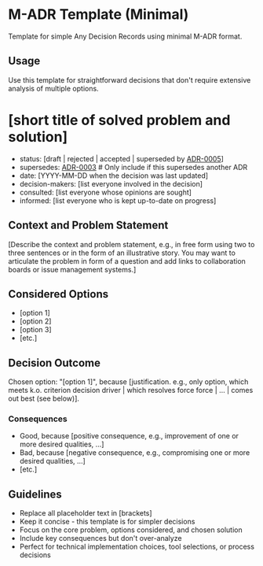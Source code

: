 # M-ADR Template (Minimal)

Template for simple Any Decision Records using minimal M-ADR format.

## Usage

Use this template for straightforward decisions that don't require extensive analysis of multiple options.

<madr-template-minimal>

# [short title of solved problem and solution]

- status: [draft | rejected | accepted | superseded by [ADR-0005](0005-example.md)]
- supersedes: [ADR-0003](0003-example.md) # Only include if this supersedes another ADR
- date: [YYYY-MM-DD when the decision was last updated]
- decision-makers: [list everyone involved in the decision]
- consulted: [list everyone whose opinions are sought]
- informed: [list everyone who is kept up-to-date on progress]

## Context and Problem Statement

[Describe the context and problem statement, e.g., in free form using two to three sentences or in the form of an illustrative story.
You may want to articulate the problem in form of a question and add links to collaboration boards or issue management systems.]

## Considered Options

- [option 1]
- [option 2]
- [option 3]
- [etc.]

## Decision Outcome

Chosen option: "[option 1]", because [justification. e.g., only option, which meets k.o. criterion decision driver | which resolves force force | … | comes out best (see below)].

### Consequences

- Good, because [positive consequence, e.g., improvement of one or more desired qualities, …]
- Bad, because [negative consequence, e.g., compromising one or more desired qualities, …]
- [etc.]

</madr-template-minimal>

## Guidelines

- Replace all placeholder text in [brackets]
- Keep it concise - this template is for simpler decisions
- Focus on the core problem, options considered, and chosen solution
- Include key consequences but don't over-analyze
- Perfect for technical implementation choices, tool selections, or process decisions
